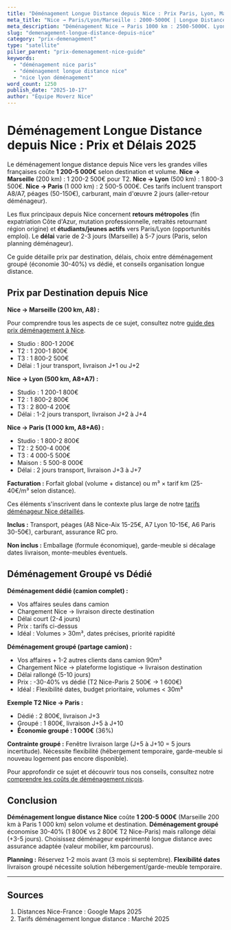 ```yaml
---
title: "Déménagement Longue Distance depuis Nice : Prix Paris, Lyon, Marseille 2025"
meta_title: "Nice → Paris/Lyon/Marseille : 2000-5000€ | Longue Distance"
meta_description: "Déménagement Nice → Paris 1000 km : 2500-5000€. Lyon 500 km : 1800-3500€. Marseille 200 km : 1200-2500€. Délais, conseils. Guide complet."
slug: "demenagement-longue-distance-depuis-nice"
category: "prix-demenagement"
type: "satellite"
pilier_parent: "prix-demenagement-nice-guide"
keywords:
  - "déménagement nice paris"
  - "déménagement longue distance nice"
  - "nice lyon déménagement"
word_count: 1250
publish_date: "2025-10-17"
author: "Équipe Moverz Nice"
---
```


# Déménagement Longue Distance depuis Nice : Prix et Délais 2025

Le déménagement longue distance depuis Nice vers les grandes villes françaises coûte **1 200-5 000€** selon destination et volume. **Nice → Marseille** (200 km) : 1 200-2 500€ pour T2. **Nice → Lyon** (500 km) : 1 800-3 500€. **Nice → Paris** (1 000 km) : 2 500-5 000€. Ces tarifs incluent transport A8/A7, péages (50-150€), carburant, main d'œuvre 2 jours (aller-retour déménageur).

Les flux principaux depuis Nice concernent **retours métropoles** (fin expatriation Côte d'Azur, mutation professionnelle, retraités retournant région origine) et **étudiants/jeunes actifs** vers Paris/Lyon (opportunités emploi). Le **délai** varie de 2-3 jours (Marseille) à 5-7 jours (Paris, selon planning déménageur).

Ce guide détaille prix par destination, délais, choix entre déménagement groupé (économie 30-40%) vs dédié, et conseils organisation longue distance.

## Prix par Destination depuis Nice

**Nice → Marseille (200 km, A8) :**

Pour comprendre tous les aspects de ce sujet, consultez notre [guide des prix déménagement à Nice](/blog/prix/prix-demenagement-nice-guide).

- Studio : 800-1 200€
- T2 : 1 200-1 800€
- T3 : 1 800-2 500€
- Délai : 1 jour transport, livraison J+1 ou J+2

**Nice → Lyon (500 km, A8+A7) :**
- Studio : 1 200-1 800€
- T2 : 1 800-2 800€
- T3 : 2 800-4 200€
- Délai : 1-2 jours transport, livraison J+2 à J+4

**Nice → Paris (1 000 km, A8+A6) :**
- Studio : 1 800-2 800€
- T2 : 2 500-4 000€
- T3 : 4 000-5 500€
- Maison : 5 500-8 000€
- Délai : 2 jours transport, livraison J+3 à J+7

**Facturation :** Forfait global (volume + distance) ou m³ × tarif km (25-40€/m³ selon distance).


Ces éléments s'inscrivent dans le contexte plus large de notre [tarifs déménageur Nice détaillés](/blog/prix/prix-demenagement-nice-guide).

**Inclus :** Transport, péages (A8 Nice-Aix 15-25€, A7 Lyon 10-15€, A6 Paris 30-50€), carburant, assurance RC pro.

**Non inclus :** Emballage (formule économique), garde-meuble si décalage dates livraison, monte-meubles éventuels.

## Déménagement Groupé vs Dédié

**Déménagement dédié (camion complet) :**
- Vos affaires seules dans camion
- Chargement Nice → livraison directe destination
- Délai court (2-4 jours)
- Prix : tarifs ci-dessus
- Idéal : Volumes > 30m³, dates précises, priorité rapidité

**Déménagement groupé (partage camion) :**
- Vos affaires + 1-2 autres clients dans camion 90m³
- Chargement Nice → plateforme logistique → livraison destination
- Délai rallongé (5-10 jours)
- Prix : -30-40% vs dédié (T2 Nice-Paris 2 500€ → 1 600€)
- Idéal : Flexibilité dates, budget prioritaire, volumes < 30m³

**Exemple T2 Nice → Paris :**
- Dédié : 2 800€, livraison J+3
- Groupé : 1 800€, livraison J+5 à J+10
- **Économie groupé : 1 000€** (36%)

**Contrainte groupé :** Fenêtre livraison large (J+5 à J+10 = 5 jours incertitude). Nécessite flexibilité (hébergement temporaire, garde-meuble si nouveau logement pas encore disponible).


Pour approfondir ce sujet et découvrir tous nos conseils, consultez notre [comprendre les coûts de déménagement niçois](/blog/prix/prix-demenagement-nice-guide).

## Conclusion

**Déménagement longue distance Nice** coûte **1 200-5 000€** (Marseille 200 km à Paris 1 000 km) selon volume et destination. **Déménagement groupé** économise 30-40% (1 800€ vs 2 800€ T2 Nice-Paris) mais rallonge délai (+3-5 jours). Choisissez déménageur expérimenté longue distance avec assurance adaptée (valeur mobilier, km parcourus).

**Planning :** Réservez 1-2 mois avant (3 mois si septembre). **Flexibilité dates** livraison groupé nécessite solution hébergement/garde-meuble temporaire.

---

## Sources

1. Distances Nice-France : Google Maps 2025
2. Tarifs déménagement longue distance : Marché 2025



